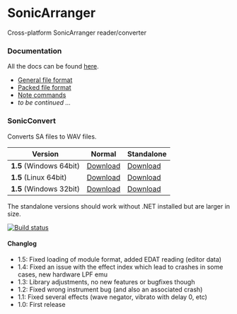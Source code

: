 # SonicArranger

Cross-platform SonicArranger reader/converter

### Documentation

All the docs can be found [here](Docs).
- [General file format](Docs/NormalFileFormat.md)
- [Packed file format](Docs/PackedFileFormat.md)
- [Note commands](Docs/NoteCommands.md)
- *to be continued ...*


### SonicConvert

Converts SA files to WAV files.

Version | Normal | Standalone
--- | --- | --- 
**1.5** (Windows 64bit) | [Download](https://github.com/Pyrdacor/SonicArranger/releases/download/v1.5/SonicConvert-Windows.zip) | [Download](https://github.com/Pyrdacor/SonicArranger/releases/download/v1.5/SonicConvert-Windows-Standalone.zip)
**1.5** (Linux 64bit) | [Download](https://github.com/Pyrdacor/SonicArranger/releases/download/v1.5/SonicConvert-Linux.tar.gz) | [Download](https://github.com/Pyrdacor/SonicArranger/releases/download/v1.5/SonicConvert-Linux-Standalone.tar.gz)
**1.5** (Windows 32bit) | [Download](https://github.com/Pyrdacor/SonicArranger/releases/download/v1.5/SonicConvert-Windows32Bit.zip) | [Download](https://github.com/Pyrdacor/SonicArranger/releases/download/v1.5/SonicConvert-Windows32Bit-Standalone.zip)

The standalone versions should work without .NET installed but are larger in size.

[![Build status](https://ci.appveyor.com/api/projects/status/iieprvdbq1hdp1uc?svg=true)](https://ci.appveyor.com/project/Pyrdacor/sonicarranger)

#### Changlog

- 1.5: Fixed loading of module format, added EDAT reading (editor data)
- 1.4: Fixed an issue with the effect index which lead to crashes in some cases, new hardware LPF emu
- 1.3: Library adjustments, no new features or bugfixes though
- 1.2: Fixed wrong instrument bug (and also an associated crash)
- 1.1: Fixed several effects (wave negator, vibrato with delay 0, etc)
- 1.0: First release